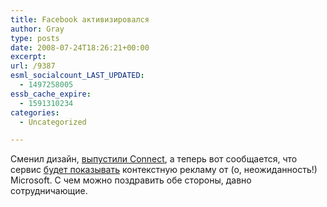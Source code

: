 ```yaml
---
title: Facebook активизировался
author: Gray
type: posts
date: 2008-07-24T18:26:21+00:00
excerpt:
url: /9387
esml_socialcount_LAST_UPDATED:
  - 1497258005
essb_cache_expire:
  - 1591310234
categories:
  - Uncategorized

---
```








Сменил дизайн, <a href="http://gigaom.com/2008/07/23/facebook-connect/" target="_blank">выпустили Connect</a>, а теперь вот сообщается, что сервис <a href="http://news.cnet.com/8301-1023_3-9998825-93.html?part=rss&subj=news&tag=2547-1_3-0-20" target="_blank">будет показывать</a> контекстную рекламу от (о, неожиданность!) Microsoft. С чем можно поздравить обе стороны, давно сотрудничающие.